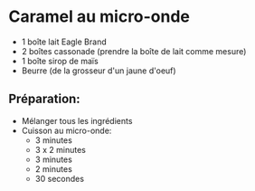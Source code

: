 # Caramel au micro-onde

- 1 boîte lait Eagle Brand
- 2 boîtes cassonade (prendre la boîte de lait comme mesure)
- 1 boîte sirop de maïs
- Beurre (de la grosseur d'un jaune d'oeuf)

## Préparation:

- Mélanger tous les ingrédients
- Cuisson au micro-onde:
  + 3 minutes
  + 3 x 2 minutes
  + 3 minutes
  + 2 minutes
  + 30 secondes